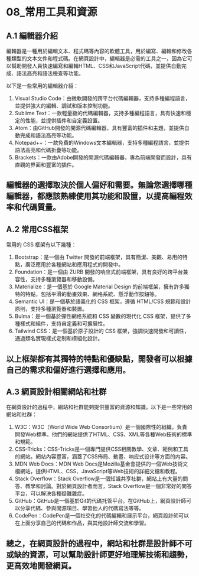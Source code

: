 # 08_常用工具和資源
## A.1 編輯器介紹

編輯器是一種用於編輯文本、程式碼等內容的軟體工具，用於編寫、編輯和修改各種類型的文本文件和程式碼。在網頁設計中，編輯器是必需的工具之一，因為它可以幫助開發人員快速編寫和編輯HTML、CSS和JavaScript代碼，並提供自動完成、語法高亮和語法檢查等功能。

以下是一些常用的編輯器介紹：

1. Visual Studio Code：由微軟開發的跨平台代碼編輯器，支持多種編程語言，並提供強大的編輯、調試和版本控制功能。
2. Sublime Text：一款輕量級的代碼編輯器，支持多種編程語言，具有快速和穩定的性能，並提供插件和自定義設置。
3. Atom：由GitHub開發的開源代碼編輯器，具有豐富的插件和主題，並提供自動完成和語法高亮等功能。
4. Notepad++：一款免費的Windows文本編輯器，支持多種編程語言，並提供語法高亮和代碼折疊等功能。
5. Brackets：一款由Adobe開發的開源代碼編輯器，專為前端開發而設計，具有直觀的界面和豐富的插件。

編輯器的選擇取決於個人偏好和需要。無論您選擇哪種編輯器，都應該熟練使用其功能和設置，以提高編程效率和代碼質量。
---


## A.2 常用CSS框架

常用的 CSS 框架有以下幾種：

1. Bootstrap：是一個由 Twitter 開發的前端框架，具有簡潔、美觀、易用的特點，廣泛應用於各種網站和應用程式的開發中。
2. Foundation：是一個由 ZURB 開發的响应式前端框架，具有良好的跨平台兼容性，支持多種瀏覽器和移動設備。
3. Materialize：是一個基於 Google Material Design 的前端框架，擁有許多獨特的特點，包括平滑的動畫效果、網格系統、懸浮動作按鈕等。
4. Semantic UI：是一個基於語義化的 CSS 框架，遵循 HTML/CSS 規範和設計原則，支持多種瀏覽器和裝置。
5. Bulma：是一個基於彈性網格系統和 CSS 變數的現代化 CSS 框架，提供了多種樣式和組件，支持自定義和可擴展性。
6. Tailwind CSS：是一個基於原子設計的 CSS 框架，強調快速開發和可讀性，通過類名實現樣式定制和模組化設計。

以上框架都有其獨特的特點和優缺點，開發者可以根據自己的需求和偏好進行選擇和應用。
---


## A.3 網頁設計相關網站和社群

在網頁設計的過程中，網站和社群能夠提供豐富的資源和知識。以下是一些常用的網站和社群：

1. W3C：W3C（World Wide Web Consortium）是一個國際性的組織，負責開發Web標準。他們的網站提供了HTML、CSS、XML等各種Web技術的標準和規範。
2. CSS-Tricks：CSS-Tricks是一個專門提供CSS相關教學、文章、範例和工具的網站。網站內容豐富，涵蓋了CSS佈局、動畫、响应式设计等方面的内容。
3. MDN Web Docs：MDN Web Docs是Mozilla基金會提供的一個Web技術文檔網站，提供HTML、CSS、JavaScript等Web技術的詳細文檔和教程。
4. Stack Overflow：Stack Overflow是一個知識共享社群，網站上有大量的問答、教學和討論。對於網頁設計者而言，Stack Overflow是一個非常好的問答平台，可以解決各種疑難雜症。
5. GitHub：GitHub是一個基於Git的代碼托管平台。在GitHub上，網頁設計師可以分享代碼、參與開源項目、學習他人的代碼寫法等等。
6. CodePen：CodePen是一個社交化的代碼編輯和展示平台，網頁設計師可以在上面分享自己的代碼和作品，與其他設計師交流和學習。

總之，在網頁設計的過程中，網站和社群是設計師不可或缺的資源，可以幫助設計師更好地理解技術和趨勢，更高效地開發網頁。
---